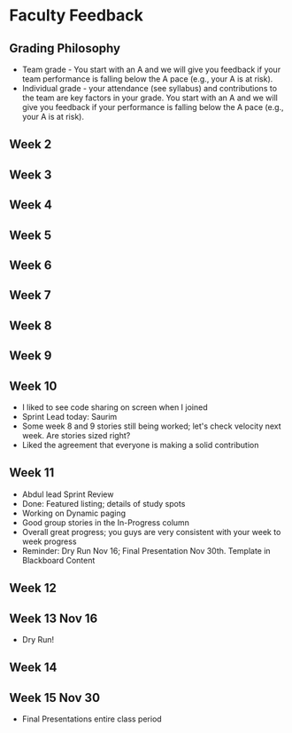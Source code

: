 # Faculty Feedback #

## Grading Philosophy ##
- Team grade - You start with an A and we will give you feedback if your team performance is falling below the A pace (e.g., your A is at risk).
- Individual grade - your attendance (see syllabus) and contributions to the team are key factors in your grade.  You start with an A and we will give you feedback if your performance is falling below the A pace (e.g., your A is at risk).

## Week 2 ##

## Week 3 ##

## Week 4 ##

## Week 5 ##

## Week 6 ##

## Week 7 ##

## Week 8 ##

## Week 9 ##

## Week 10 ##
- I liked to see code sharing on screen when I joined
- Sprint Lead today: Saurim
- Some week 8 and 9 stories still being worked; let's check velocity next week. Are stories sized right?
- Liked the agreement that everyone is making a solid contribution

## Week 11 ##
 - Abdul lead Sprint Review
 - Done: Featured listing; details of study spots
 - Working on Dynamic paging
 - Good group stories in the In-Progress column
 - Overall great progress; you guys are very consistent with your week to week progress
 - Reminder: Dry Run Nov 16; Final Presentation Nov 30th.  Template in Blackboard Content


## Week 12 ##

## Week 13 Nov 16 ##

 - Dry Run!

## Week 14 ##

## Week 15 Nov 30 ##

 - Final Presentations entire class period

